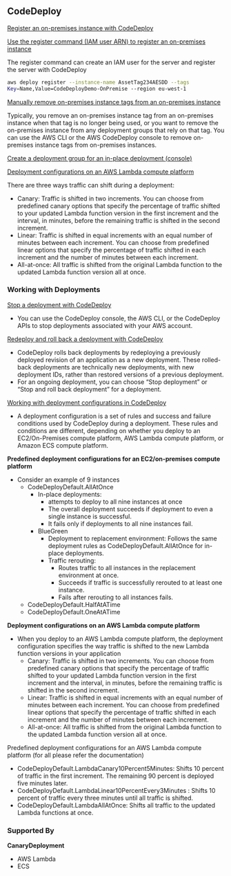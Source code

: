 
## CodeDeploy

[Register an on-premises instance with CodeDeploy](https://docs.aws.amazon.com/codedeploy/latest/userguide/on-premises-instances-register.html)

[Use the register command (IAM user ARN) to register an on-premises instance](https://docs.aws.amazon.com/codedeploy/latest/userguide/instances-on-premises-register-instance.html)

The register command can create an IAM user for the server and register the server with CodeDeploy

```bash
aws deploy register --instance-name AssetTag234AESDD --tags
Key=Name,Value=CodeDeployDemo-OnPremise --region eu-west-1
```

[Manually remove on-premises instance tags from an on-premises instance](https://docs.aws.amazon.com/codedeploy/latest/userguide/on-premises-instances-operations-remove-tags.html)

Typically, you remove an on-premises instance tag from an on-premises instance when that tag is no longer being used, or you want to remove the on-premises instance from any deployment groups that rely on that tag. You can use the AWS CLI or the AWS CodeDeploy console to remove on-premises instance tags from on-premises instances.

[Create a deployment group for an in-place deployment (console)]()

[Deployment configurations on an AWS Lambda compute platform](https://docs.aws.amazon.com/codedeploy/latest/userguide/deployment-configurations.html#deployment-configuration-lambda)

There are three ways traffic can shift during a deployment:

- Canary: Traffic is shifted in two increments. You can choose from predefined canary options that specify the percentage of traffic shifted to your updated Lambda function version in the first increment and the interval, in minutes, before the remaining traffic is shifted in the second increment.
- Linear: Traffic is shifted in equal increments with an equal number of minutes between each increment. You can choose from predefined linear options that specify the percentage of traffic shifted in each increment and the number of minutes between each increment.
- All-at-once: All traffic is shifted from the original Lambda function to the updated Lambda function version all at once.


### Working with Deployments

[Stop a deployment with CodeDeploy](https://docs.aws.amazon.com/codedeploy/latest/userguide/deployments-stop.html)

- You can use the CodeDeploy console, the AWS CLI, or the CodeDeploy APIs to stop deployments associated with your AWS account.

[Redeploy and roll back a deployment with CodeDeploy](https://docs.aws.amazon.com/codedeploy/latest/userguide/deployments-rollback-and-redeploy.html#deployments-rollback-and-redeploy-manual-rollbacks)

- CodeDeploy rolls back deployments by redeploying a previously deployed revision of an application as a new deployment. These rolled-back deployments are technically new deployments, with new deployment IDs, rather than restored versions of a previous deployment.
- For an ongoing deployment, you can choose “Stop deployment” or “Stop and roll back deployment” for a deployment.

[Working with deployment configurations in CodeDeploy](https://docs.aws.amazon.com/codedeploy/latest/userguide/deployment-configurations.html)

- A deployment configuration is a set of rules and success and failure conditions used by CodeDeploy during a deployment. These rules and conditions are different, depending on whether you deploy to an EC2/On-Premises compute platform, AWS Lambda compute platform, or Amazon ECS compute platform.

**Predefined deployment configurations for an EC2/on-premises compute platform**
- Consider an example of 9 instances
  - CodeDeployDefault.AllAtOnce	
    - In-place deployments: 
      - attempts to deploy to all nine instances at once
      - The overall deployment succeeds if deployment to even a single instance is successful.
      - It fails only if deployments to all nine instances fail.
    - BlueGreen
      - Deployment to replacement environment: Follows the same deployment rules as CodeDeployDefault.AllAtOnce for in-place deployments.
      - Traffic rerouting: 
        - Routes traffic to all instances in the replacement environment at once. 
        - Succeeds if traffic is successfully rerouted to at least one instance. 
        - Fails after rerouting to all instances fails.
  - CodeDeployDefault.HalfAtATime	
  - CodeDeployDefault.OneAtATime	

**Deployment configurations on an AWS Lambda compute platform**

- When you deploy to an AWS Lambda compute platform, the deployment configuration specifies the way traffic is shifted to the new Lambda function versions in your application
  - Canary: Traffic is shifted in two increments. You can choose from predefined canary options that specify the percentage of traffic shifted to your updated Lambda function version in the first increment and the interval, in minutes, before the remaining traffic is shifted in the second increment. 
  - Linear: Traffic is shifted in equal increments with an equal number of minutes between each increment. You can choose from predefined linear options that specify the percentage of traffic shifted in each increment and the number of minutes between each increment. 
  - All-at-once: All traffic is shifted from the original Lambda function to the updated Lambda function version all at once.

Predefined deployment configurations for an AWS Lambda compute platform (for all please refer the documentation)
- CodeDeployDefault.LambdaCanary10Percent5Minutes: Shifts 10 percent of traffic in the first increment. The remaining 90 percent is deployed five minutes later.
- CodeDeployDefault.LambdaLinear10PercentEvery3Minutes : Shifts 10 percent of traffic every three minutes until all traffic is shifted.
- CodeDeployDefault.LambdaAllAtOnce: Shifts all traffic to the updated Lambda functions at once.


### Supported By

**CanaryDeployment**
- AWS Lambda
- ECS

